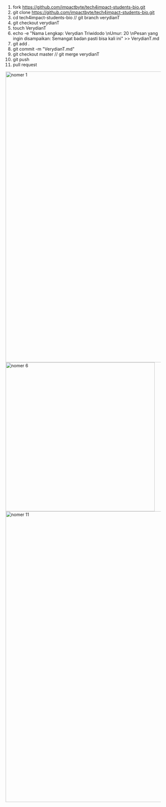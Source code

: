 1. fork https://github.com/impactbyte/tech4impact-students-bio.git
2. git clone https://github.com/impactbyte/tech4impact-students-bio.git
3. cd tech4impact-students-bio // git branch verydianT
4. git checkout verydianT
5. touch VerydianT
6. echo -e "Nama Lengkap: Verydian Triwidodo \nUmur: 20 \nPesan yang ingin disampaikan: Semangat badan pasti bisa kali ini" >> VerydianT.md
7. git add .
8. git commit -m "VerydianT.md"
9. git checkout master // git merge verydianT
10. git push
11. pull request

<img width="945" alt="nomer 1" src="https://user-images.githubusercontent.com/87766711/134205357-85601bfd-06dd-4104-8fe5-58a35632fa72.png">
<img width="484" alt="nomer 6" src="https://user-images.githubusercontent.com/87766711/134205363-ee7dbc63-153a-4520-b7e1-247440e46414.png">
<img width="945" alt="nomer 11" src="https://user-images.githubusercontent.com/87766711/134205369-d32def58-c3f1-47fe-a2e6-beea34dbbdfe.png">
